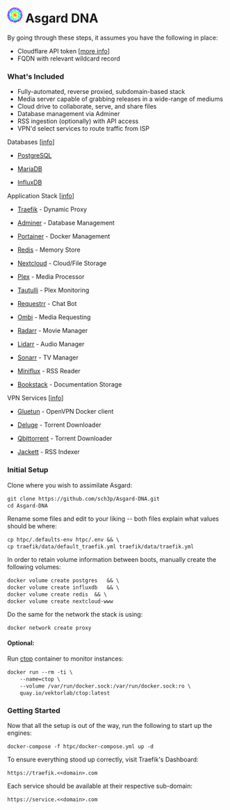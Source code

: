# <img width="35px" src="./etc/logo.png" alt="Asgard"></img> Asgard DNA 

By going through these steps, it assumes you have the following in place:

 - Cloudflare API token [[more info](https://developers.cloudflare.com/api/tokens/create)]
 - FQDN with relevant wildcard record

### What's Included

- Fully-automated, reverse proxied, subdomain-based stack
- Media server capable of grabbing releases in a wide-range of mediums
- Cloud drive to collaborate, serve, and share files
- Database management via Adminer
- RSS ingestion (optionally) with API access
- VPN'd select services to route traffic from ISP  

Databases [[info](https://github.com/sch3p/Asgard-DNA/blob/master/README.md)]

- [PostgreSQL](https://www.postgresql.org)

- [MariaDB](https://mariadb.org/)

- [InfluxDB](https://www.influxdata.com/)

Application Stack [[info](https://github.com/sch3p/Asgard-DNA/blob/master/README.md)]
   
   - [Traefik](https://traefik.io/) - Dynamic Proxy
   
   - [Adminer](https://www.adminer.org/) - Database Management
   
   - [Portainer](https://www.portainer.io/) - Docker Management
   
   - [Redis](https://redis.io/) - Memory Store
   
   - [Nextcloud](https://nextcloud.com/) - Cloud/File Storage
   
   - [Plex](https://www.plex.tv/) - Media Processor
   
   - [Tautulli](https://tautulli.com/) - Plex Monitoring
   
   - [Requestrr](https://github.com/darkalfx/requestrr) - Chat Bot
   
   - [Ombi](https://ombi.io/) - Media Requesting
   
   - [Radarr](https://radarr.video/) - Movie Manager
   
   - [Lidarr](https://lidarr.audio/) - Audio Manager
   
   - [Sonarr](https://sonarr.tv/) - TV Manager
   
   - [Miniflux](https://miniflux.app/) - RSS Reader
   
   - [Bookstack](https://www.bookstackapp.com/) - Documentation Storage

VPN Services [[info](https://github.com/sch3p/Asgard-DNA/blob/master/README.md)]

 - [Gluetun](https://github.com/qdm12/gluetun) - OpenVPN Docker client

 - [Deluge](https://www.deluge-torrent.org/) - Torrent Downloader

 - [Qbittorrent](https://www.qbittorrent.org/) - Torrent Downloader

 - [Jackett](https://github.com/Jackett/Jackett) - RSS Indexer



### Initial Setup
Clone where you wish to assimilate Asgard:

    git clone https://github.com/sch3p/Asgard-DNA.git
    cd Asgard-DNA

Rename some files and edit to your liking -- both files explain what values should be where:

    cp htpc/.defaults-env htpc/.env && \
    cp traefik/data/default_traefik.yml traefik/data/traefik.yml

In order to retain volume information between boots, manually create the following volumes:

    docker volume create postgres 	&& \
    docker volume create influxdb 	&& \
    docker volume create redis 	&& \
    docker volume create nextcloud-www

Do the same for the network the stack is using:

    docker network create proxy

#### Optional:
Run [ctop](https://github.com/bcicen/ctop) container to monitor instances:

    docker run --rm -ti \
	    --name=ctop \
	    --volume /var/run/docker.sock:/var/run/docker.sock:ro \
	    quay.io/vektorlab/ctop:latest

### Getting Started
Now that all the setup is out of the way, run the following to start up the engines:

    docker-compose -f htpc/docker-compose.yml up -d

To ensure everything stood up correctly, visit Traefik's Dashboard:

    https://traefik.<<domain>.com

Each service should be available at their respective sub-domain:

    https://service.<<domain>.com

